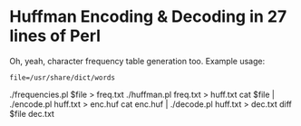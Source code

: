 Huffman Encoding & Decoding in 27 lines of Perl
===============================================

Oh, yeah, character frequency table generation too. Example usage:

    file=/usr/share/dict/words
   ./frequencies.pl $file > freq.txt
   ./huffman.pl freq.txt > huff.txt
   cat $file | ./encode.pl huff.txt > enc.huf
   cat enc.huf | ./decode.pl huff.txt > dec.txt
   diff $file dec.txt
